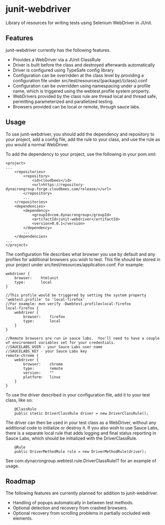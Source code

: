 junit-webdriver
===============

Library of resources for writing tests using Selenium WebDriver in JUnit.

Features
---------------

junit-webdriver currently has the following features.

* Provides a WebDriver via a JUnit ClassRule
* Driver is built before the class and destroyed afterwards automatically
* Driver is configured using TypeSafe config library
* Configuration can be overridden at the class level by providing a configuration file under src/test/resources/{package}/{class}.conf
* Configuration can be overridden using namespacing under a profile name, which is triggered using the webtest.profile system property.
* WebDrivers provided by the class rule are thread local and thread safe, permitting parameterized and parallelized testing.
* Browsers provided can be local or remote, through sauce labs.

Usage
---------------

To use junit-webdriver, you should add the dependency and repository to your project, add a
config file, add the rule to your class, and use the rule as you would a normal WebDriver.

To add the dependency to your project, use the following in your pom.xml:

````
<project>
...
    <repositories>
        <repository>
            <id>cloudbees</id>
            <url>https://repository-dynacrongroup.forge.cloudbees.com/release/</url>
        </repository>
        ...
    </repositories>
    <dependencies>
        <dependency>
            <groupId>com.dynacrongroup</groupId>
            <artifactId>junit-webdriver</artifactId>
            <version>0.0.1</version>
        </dependency>
        ...
    </dependencies>
...
</project>
````

The configuration file describes what browser you use by default and any profiles for additional browsers you wish to
test.  This file should be stored in your project under src/test/resources/application.conf.  For example:

````
webdriver {
    browser:    htmlunit
    type:       local
}

//This profile would be triggered by setting the system property 'webtest.profile' to 'local-firefox'
//For example: mvn verify -Dwebtest.profile=local-firefox
local-firefox {
    webdriver {
        browser:    firefox
        type:       local
    }
}

//Remote browsers are run in sauce labs.  You'll need to have a couple of environment variables set for your credentials.
//SAUCELABS_USER - your Sauce Labs user name
//SAUCELABS_KEY - your Sauce Labs key
remote-chrome {
    webdriver {
        browser:    chrome
        type:       remote
        version:    ""
        platform:   linux
    }
}
````

To use the driver described in your configuration file, add it to your test class, like so:

````
    @ClassRule
    public static DriverClassRule driver = new DriverClassRule();

````

The driver can then be used in your test class as a WebDriver, without any additional code to initialize or destroy it.
If you also wish to use Sauce Labs, there is a separate local rule that adds logging and final status reporting in
Sauce Labs, which should be initialized with the DriverClassRule.

````
    @Rule
    public DriverMethodRule rule = new DriverMethodRule(driver);
````

See com.dynacrongroup.webtest.rule.DriverClassRuleIT for an example of usage.


Roadmap
---------------

The following features are currently planned for addition to junit-webdriver.

* Handling of popups automatically in between test methods.
* Optional detection and recovery from crashed browsers.
* Optional recovery from scrolling problems in partially occluded web elements.